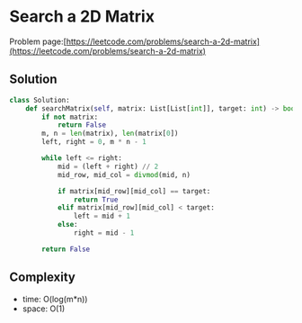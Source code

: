 # Search a 2D Matrix

Problem page:[https://leetcode.com/problems/search-a-2d-matrix](https://leetcode.com/problems/search-a-2d-matrix)

## Solution

```python
class Solution:
    def searchMatrix(self, matrix: List[List[int]], target: int) -> bool:
        if not matrix:
            return False
        m, n = len(matrix), len(matrix[0])
        left, right = 0, m * n - 1

        while left <= right:
            mid = (left + right) // 2
            mid_row, mid_col = divmod(mid, n)

            if matrix[mid_row][mid_col] == target:
                return True
            elif matrix[mid_row][mid_col] < target:
                left = mid + 1
            else:
                right = mid - 1

        return False
```

## Complexity

- time: O(log(m\*n))
- space: O(1)
